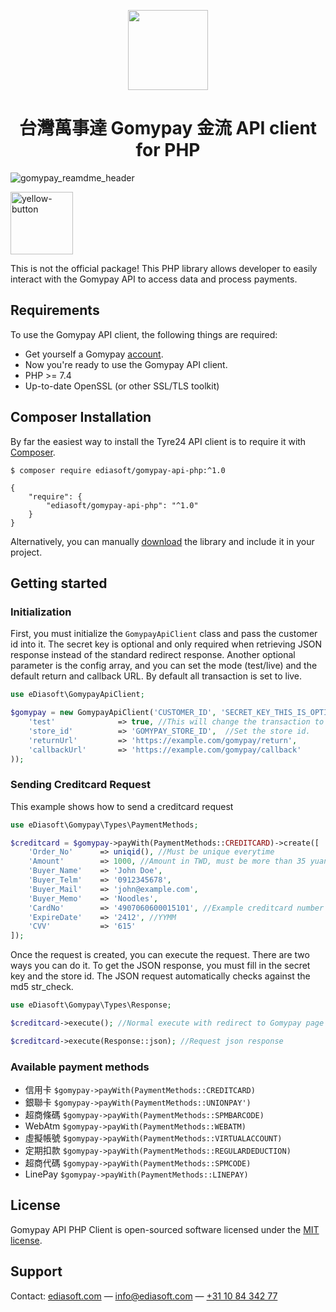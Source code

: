 <p align="center">
  <img src="https://user-images.githubusercontent.com/7081446/223246488-77debf08-5f0b-47da-b15b-a51b6038352f.png" width="128" height="128"/>
</p>
<p align="center"></p>
<h1 align="center">台灣萬事達 Gomypay 金流 API client for PHP</h1>

![gomypay_reamdme_header](https://user-images.githubusercontent.com/7081446/227977994-5f19a7f1-f41a-41ca-b16e-e163acd26e0e.png)

<a href="https://www.buymeacoffee.com/shuch3n" target="_blank">
    <img width="100" alt="yellow-button" src="https://user-images.githubusercontent.com/7081446/223840887-a22159f2-4830-44d5-ad68-98eaea370e66.png">
</a>

<p>
    This is not the official package! This PHP library allows developer to easily interact with the Gomypay API to access data and process payments. 
</p>

## Requirements ##
To use the Gomypay API client, the following things are required:

+ Get yourself a Gomypay [account](https://n.gomypay.asia/MRegister.aspx).
+ Now you're ready to use the Gomypay API client.
+ PHP >= 7.4
+ Up-to-date OpenSSL (or other SSL/TLS toolkit)

## Composer Installation ##
By far the easiest way to install the Tyre24 API client is to require it with [Composer](http://getcomposer.org/doc/00-intro.md).

    $ composer require ediasoft/gomypay-api-php:^1.0

    {
        "require": {
            "ediasoft/gomypay-api-php": "^1.0"
        }
    }

Alternatively, you can manually [download](https://github.com/eDiasoft/gomypay-api-php/packages) the library and include it in your project.

## Getting started ##

### Initialization ###

First, you must initialize the `GomypayApiClient` class and pass the customer id into it. The secret key is optional and only required when retrieving JSON response instead of the standard redirect response. Another optional parameter is the config array, and you can set the mode (test/live) and the default return and callback URL. By default all transaction is set to live.

```php
use eDiasoft\GomypayApiClient;

$gomypay = new GomypayApiClient('CUSTOMER_ID', 'SECRET_KEY_THIS_IS_OPTIONAL', array(
    'test'              => true, //This will change the transaction to test.
    'store_id'          => 'GOMYPAY_STORE_ID',  //Set the store id.
    'returnUrl'         => 'https://example.com/gomypay/return',
    'callbackUrl'       => 'https://example.com/gomypay/callback'
));
```

### Sending Creditcard Request ###

This example shows how to send a creditcard request

```php
use eDiasoft\Gomypay\Types\PaymentMethods;

$creditcard = $gomypay->payWith(PaymentMethods::CREDITCARD)->create([
    'Order_No'      => uniqid(), //Must be unique everytime
    'Amount'        => 1000, //Amount in TWD, must be more than 35 yuan
    'Buyer_Name'    => 'John Doe',
    'Buyer_Telm'    => '0912345678',
    'Buyer_Mail'    => 'john@example.com',
    'Buyer_Memo'    => 'Noodles',
    'CardNo'        => '4907060600015101', //Example creditcard number that results in success
    'ExpireDate'    => '2412', //YYMM
    'CVV'           => '615'
]);
```

Once the request is created, you can execute the request. There are two ways you can do it. To get the JSON response, you must fill in the secret key and the store id. The JSON request automatically checks against the md5 str_check.
```php
use eDiasoft\Gomypay\Types\Response;

$creditcard->execute(); //Normal execute with redirect to Gomypay page

$creditcard->execute(Response::json); //Request json response
```
### Available payment methods ###
+ 信用卡 `$gomypay->payWith(PaymentMethods::CREDITCARD)`
+ 銀聯卡 `$gomypay->payWith(PaymentMethods::UNIONPAY')`
+ 超商條碼 `$gomypay->payWith(PaymentMethods::SPMBARCODE)`
+ WebAtm `$gomypay->payWith(PaymentMethods::WEBATM)`
+ 虛擬帳號 `$gomypay->payWith(PaymentMethods::VIRTUALACCOUNT)`
+ 定期扣款 `$gomypay->payWith(PaymentMethods::REGULARDEDUCTION)`
+ 超商代碼 `$gomypay->payWith(PaymentMethods::SPMCODE)`
+ LinePay `$gomypay->payWith(PaymentMethods::LINEPAY)`

## License
Gomypay API PHP Client is open-sourced software licensed under the [MIT license](https://opensource.org/licenses/MIT).

## Support ##
Contact: [ediasoft.com](ediasoft.com) — [info@ediasoft.com](mailto:info@ediasoft.com) — [+31 10 84 342 77](tel:+31108434277)